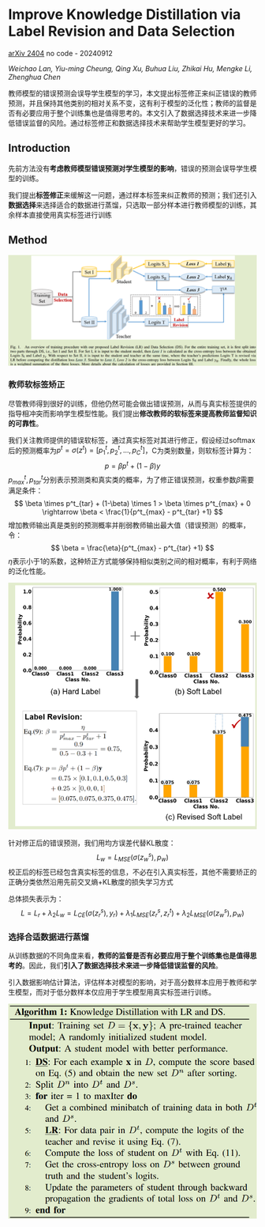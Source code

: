 # Improve Knowledge Distillation via Label Revision  and Data Selection

[arXiv 2404](https://arxiv.org/abs/2404.03693)	no code	-	20240912

*Weichao Lan, Yiu-ming Cheung, Qing Xu, Buhua Liu, Zhikai Hu, Mengke Li, Zhenghua Chen*

教师模型的错误预测会误导学生模型的学习，本文提出标签修正来纠正错误的教师预测，并且保持其他类别的相对关系不变，这有利于模型的泛化性；教师的监督是否有必要应用于整个训练集也是值得思考的。本文引入了数据选择技术来进一步降低错误监督的风险。通过标签修正和数据选择技术来帮助学生模型更好的学习。

## Introduction 

先前方法没有**考虑教师模型错误预测对学生模型的影响**，错误的预测会误导学生模型的训练。

我们提出**标签修正**来缓解这一问题，通过样本标签来纠正教师的预测；我们还引入**数据选择**来选择适合的数据进行蒸馏，只选取一部分样本进行教师模型的训练，其余样本直接使用真实标签进行训练

## Method

![image-20240912161851083](imgs/image-20240912161851083.png)

### 教师软标签矫正

尽管教师得到很好的训练，但他仍然可能会做出错误预测，从而与真实标签提供的指导相冲突而影响学生模型性能。我们提出**修改教师的软标签来提高教师监督知识的可靠性**。

我们关注教师提供的错误软标签，通过真实标签对其进行修正，假设经过softmax后的预测概率为$p^t = \sigma(z^t) = [p_1^t, p_2^t, ..., p^t_C]$，C为类别数量，则软标签计算为：
$$
p = \beta p^t + (1-\beta)y \tag{7}
$$
$p^t_{max}, p^t_{tar}$分别表示预测类和真实类的概率，为了修正错误预测，权重参数$\beta$需要满足条件：
$$
\beta \times p^t_{tar} + (1-\beta) \times 1 > \beta \times p^t_{max} + 0 \rightarrow \beta < \frac{1}{p^t_{max} - p^t_{tar} +1}
$$
增加教师输出真是类别的预测概率并削弱教师输出最大值（错误预测）的概率，令：
$$
\beta = \frac{\eta}{p^t_{max} - p^t_{tar} +1}
$$
$\eta$表示小于1的系数，这种矫正方式能够保持相似类别之间的相对概率，有利于网络的泛化性能。

![image-20240912174120145](imgs/image-20240912174120145.png)

针对修正后的错误预测，我们用均方误差代替KL散度：
$$
L_w = L_{MSE}(\sigma(z_w^s), p_w)
$$
校正后的标签已经包含真实标签的信息，不必在引入真实标签，其他不需要矫正的正确分类依然沿用先前交叉熵+KL散度的损失学习方式

总体损失表示为：
$$
L = L_r + \lambda_2L_w = L_{CE}(\sigma(z^s_r), y_r) + \lambda_1 L_{MSE}(z^s_r, z^t_r) + \lambda_2L_{MSE}(\sigma(z_w^s), p_w) \tag{11}
$$

### 选择合适数据进行蒸馏

从训练数据的不同角度来看，**教师的监督是否有必要应用于整个训练集也是值得思考的**。因此，我们**引入了数据选择技术来进一步降低错误监督的风险**。

引入数据影响估计算法，评估样本对模型的影响，对于高分数样本应用于教师和学生模型，而对于低分数样本仅应用于学生模型用真实标签进行训练。

![image-20240912174647038](imgs/image-20240912174647038.png)